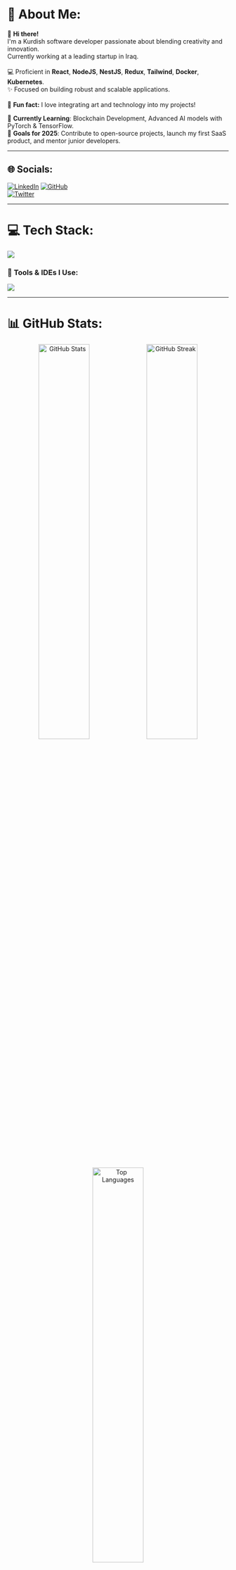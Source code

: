 # 💫 About Me:
👋 **Hi there!** <br>I'm a Kurdish software developer passionate about blending creativity and innovation.<br>Currently working at a leading startup in Iraq.<br><br>
💻 Proficient in **React**, **NodeJS**, **NestJS**, **Redux**, **Tailwind**, **Docker**, **Kubernetes**.<br>
✨ Focused on building robust and scalable applications.<br><br>
🎨 **Fun fact:** I love integrating art and technology into my projects!

🌟 **Currently Learning**: Blockchain Development, Advanced AI models with PyTorch & TensorFlow.<br>
🚀 **Goals for 2025**: Contribute to open-source projects, launch my first SaaS product, and mentor junior developers.

---

## 🌐 Socials:
[![LinkedIn](https://img.shields.io/badge/LinkedIn-%230077B5.svg?style=for-the-badge&logo=linkedin&logoColor=white)](https://www.linkedin.com/in/hiwa-sadraldeen/) 
[![GitHub](https://img.shields.io/badge/GitHub-%23181717.svg?style=for-the-badge&logo=github&logoColor=white)](https://github.com/Heewadev)  
[![Twitter](https://img.shields.io/badge/Twitter-%231DA1F2.svg?style=for-the-badge&logo=twitter&logoColor=white)](https://twitter.com/yourprofile)

---

# 💻 Tech Stack:
<!-- Add icons for animation -->
<p align="left">
<img src="https://skillicons.dev/icons?i=html,css,js,ts,react,redux,nodejs,nestjs,tailwind,docker,kubernetes,postgres,mysql,py,flask,tensorflow,java,cpp,git,aws,linux" />
</p>

### 🔧 **Tools & IDEs I Use**:
<p align="left">
<img src="https://skillicons.dev/icons?i=vscode,jetbrains,github,gitlab,figma,postman" />
</p>

---

# 📊 GitHub Stats:
<div align="center">
  <img src="https://github-readme-stats.vercel.app/api?username=Heewadev&theme=dark&hide_border=false&include_all_commits=true&count_private=true" width="48%" alt="GitHub Stats">
  <img src="https://github-readme-streak-stats.herokuapp.com/?user=Heewadev&theme=dark&hide_border=false" width="48%" alt="GitHub Streak">
  <img src="https://github-readme-stats.vercel.app/api/top-langs/?username=Heewadev&theme=dark&hide_border=false&include_all_commits=true&count_private=true&layout=compact" width="48%" alt="Top Languages">
</div>

---

## 🏆 GitHub Trophies:
<div align="center">
  <img src="https://github-profile-trophy.vercel.app/?username=Heewadev&theme=radical&no-frame=false&no-bg=false&margin-w=4" alt="Trophies">
</div>

---

### ✍️ Random Dev Quote:
<div align="center">
  <img src="https://quotes-github-readme.vercel.app/api?type=horizontal&theme=radical" alt="Dev Quote">
</div>

---

## 🎨 Animated Contribution Graph:
<p align="center">
  <img src="https://github-readme-activity-graph.cyclic.app/graph?username=Heewadev&theme=react-dark&bg_color=20232a&hide_border=true&line=61dafb&color=61dafb" alt="Contribution Graph" />
</p>

---

### 🚀 Fun Dynamic Widgets:
- **Visitor Count**:  
[![](https://visitcount.itsvg.in/api?id=Heewadev&icon=0&color=0)](https://visitcount.itsvg.in)

- **Customized Dev Card**:  
<p align="center">
  <img src="https://github-profile-summary-cards.vercel.app/api/cards/profile-details?username=Heewadev&theme=github_dark" alt="Profile Summary">
</p>

---

### 💡 Coding GIFs & Fun:
<p align="center">
  <img src="https://media.giphy.com/media/qgQUggAC3Pfv687qPC/giphy.gif" width="45%" alt="Coding GIF">
  <img src="https://media.giphy.com/media/f3iwJFOVOwuy7K6FFw/giphy.gif" width="45%" alt="Debugging GIF">
</p>
